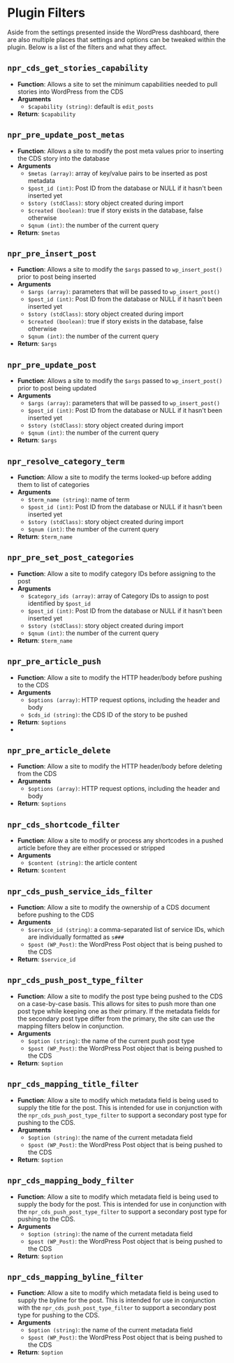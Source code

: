 # Plugin Filters

Aside from the settings presented inside the WordPress dashboard, there are also multiple places that settings and options can be tweaked within the plugin. Below is a list of the filters and what they affect.

## `npr_cds_get_stories_capability`
* **Function**: Allows a site to set the minimum capabilities needed to pull stories into WordPress from the CDS
* **Arguments**
  * `$capability (string)`: default is `edit_posts`
* **Return**: `$capability`

## `npr_pre_update_post_metas`
* **Function**: Allows a site to modify the post meta values prior to inserting the CDS story into the database
* **Arguments**
  * `$metas (array)`: array of key/value pairs to be inserted as post metadata
  * `$post_id (int)`: Post ID from the database or NULL if it hasn't been inserted yet
  * `$story (stdClass)`: story object created during import
  * `$created (boolean)`: true if story exists in the database, false otherwise
  * `$qnum (int)`: the number of the current query
* **Return**: `$metas`

## `npr_pre_insert_post`
* **Function**: Allows a site to modify the `$args` passed to `wp_insert_post()` prior to post being inserted
* **Arguments**
    * `$args (array)`: parameters that will be passed to `wp_insert_post()` 
    * `$post_id (int)`: Post ID from the database or NULL if it hasn't been inserted yet
    * `$story (stdClass)`: story object created during import
    * `$created (boolean)`: true if story exists in the database, false otherwise
    * `$qnum (int)`: the number of the current query
* **Return**: `$args`

## `npr_pre_update_post`
* **Function**: Allows a site to modify the `$args` passed to `wp_insert_post()` prior to post being updated
* **Arguments**
    * `$args (array)`: parameters that will be passed to `wp_insert_post()`
    * `$post_id (int)`: Post ID from the database or NULL if it hasn't been inserted yet
    * `$story (stdClass)`: story object created during import
    * `$qnum (int)`: the number of the current query
* **Return**: `$args`

## `npr_resolve_category_term`
* **Function**: Allow a site to modify the terms looked-up before adding them to list of categories
* **Arguments**
    * `$term_name (string)`: name of term
    * `$post_id (int)`: Post ID from the database or NULL if it hasn't been inserted yet
    * `$story (stdClass)`: story object created during import
    * `$qnum (int)`: the number of the current query
* **Return**: `$term_name`

## `npr_pre_set_post_categories`
* **Function**: Allow a site to modify category IDs before assigning to the post
* **Arguments**
    * `$category_ids (array)`: array of Category IDs to assign to post identified by `$post_id`
    * `$post_id (int)`: Post ID from the database or NULL if it hasn't been inserted yet
    * `$story (stdClass)`: story object created during import
    * `$qnum (int)`: the number of the current query
* **Return**: `$term_name`

## `npr_pre_article_push`
* **Function**: Allow a site to modify the HTTP header/body before pushing to the CDS
* **Arguments**
  * `$options (array)`: HTTP request options, including the header and body
  * `$cds_id (string)`: the CDS ID of the story to be pushed
* **Return**: `$options`
* 
## `npr_pre_article_delete`
* **Function**: Allow a site to modify the HTTP header/body before deleting from the CDS
* **Arguments**
  * `$options (array)`: HTTP request options, including the header and body
* **Return**: `$options`

## `npr_cds_shortcode_filter`
* **Function**: Allow a site to modify or process any shortcodes in a pushed article before they are either processed or stripped
* **Arguments**
  * `$content (string)`: the article content
* **Return**: `$content`

## `npr_cds_push_service_ids_filter`
* **Function**: Allow a site to modify the ownership of a CDS document before pushing to the CDS 
* **Arguments**
  * `$service_id (string)`: a comma-separated list of service IDs, which are individually formatted as `s###`
  * `$post (WP_Post)`: the WordPress Post object that is being pushed to the CDS
* **Return**: `$service_id`

## `npr_cds_push_post_type_filter`
* **Function**: Allow a site to modify the post type being pushed to the CDS on a case-by-case basis. This allows for sites to push more than one post type while keeping one as their primary. If the metadata fields for the secondary post type differ from the primary, the site can use the mapping filters below in conjunction.
* **Arguments**
  * `$option (string)`: the name of the current push post type
  * `$post (WP_Post)`: the WordPress Post object that is being pushed to the CDS
* **Return**: `$option`

## `npr_cds_mapping_title_filter`
* **Function**: Allow a site to modify which metadata field is being used to supply the title for the post. This is intended for use in conjunction with the `npr_cds_push_post_type_filter` to support a secondary post type for pushing to the CDS.
* **Arguments**
  * `$option (string)`: the name of the current metadata field
  * `$post (WP_Post)`: the WordPress Post object that is being pushed to the CDS
* **Return**: `$option`

## `npr_cds_mapping_body_filter`
* **Function**: Allow a site to modify which metadata field is being used to supply the body for the post. This is intended for use in conjunction with the `npr_cds_push_post_type_filter` to support a secondary post type for pushing to the CDS.
* **Arguments**
  * `$option (string)`: the name of the current metadata field
  * `$post (WP_Post)`: the WordPress Post object that is being pushed to the CDS
* **Return**: `$option`

## `npr_cds_mapping_byline_filter`
* **Function**: Allow a site to modify which metadata field is being used to supply the byline for the post. This is intended for use in conjunction with the `npr_cds_push_post_type_filter` to support a secondary post type for pushing to the CDS.
* **Arguments**
  * `$option (string)`: the name of the current metadata field
  * `$post (WP_Post)`: the WordPress Post object that is being pushed to the CDS
* **Return**: `$option`